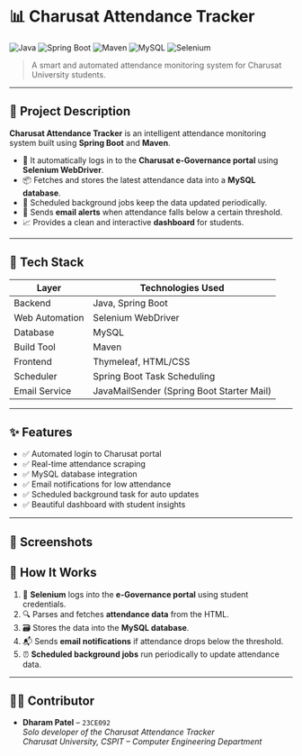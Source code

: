 # 📊 Charusat Attendance Tracker

![Java](https://img.shields.io/badge/Java-17-blue?style=for-the-badge&logo=openjdk)
![Spring Boot](https://img.shields.io/badge/Spring%20Boot-2.7-green?style=for-the-badge&logo=spring)
![Maven](https://img.shields.io/badge/Maven-Build-blue?style=for-the-badge&logo=apachemaven)
![MySQL](https://img.shields.io/badge/MySQL-Database-orange?style=for-the-badge&logo=mysql)
![Selenium](https://img.shields.io/badge/Selenium-WebDriver-green?style=for-the-badge&logo=selenium)

> A smart and automated attendance monitoring system for Charusat University students.

---

## 📝 Project Description

**Charusat Attendance Tracker** is an intelligent attendance monitoring system built using **Spring Boot** and **Maven**.

- 🧠 It automatically logs in to the **Charusat e-Governance portal** using **Selenium WebDriver**.
- 📦 Fetches and stores the latest attendance data into a **MySQL database**.
- 📅 Scheduled background jobs keep the data updated periodically.
- 📧 Sends **email alerts** when attendance falls below a certain threshold.
- 📈 Provides a clean and interactive **dashboard** for students.

---

## 🚀 Tech Stack

| Layer             | Technologies Used                          |
|------------------|---------------------------------------------|
| Backend          | Java, Spring Boot                           |
| Web Automation   | Selenium WebDriver                          |
| Database         | MySQL                                       |
| Build Tool       | Maven                                       |
| Frontend         | Thymeleaf, HTML/CSS                         |
| Scheduler        | Spring Boot Task Scheduling                 |
| Email Service    | JavaMailSender (Spring Boot Starter Mail)  |

---

## ✨ Features

- ✅ Automated login to Charusat portal
- ✅ Real-time attendance scraping
- ✅ MySQL database integration
- ✅ Email notifications for low attendance
- ✅ Scheduled background task for auto updates
- ✅ Beautiful dashboard with student insights

---

## 📸 Screenshots

<!-- Add screenshots of your dashboard or UI -->


## 🧠 How It Works

1. 🧾 **Selenium** logs into the **e-Governance portal** using student credentials.
2. 🔍 Parses and fetches **attendance data** from the HTML.
3. 🗃️ Stores the data into the **MySQL database**.
4. 📬 Sends **email notifications** if attendance drops below the threshold.
5. ⏰ **Scheduled background jobs** run periodically to update attendance data.

---

## 🙋‍♂️ Contributor

- **Dharam Patel** – `23CE092`  
  *Solo developer of the Charusat Attendance Tracker*  
  *Charusat University, CSPIT – Computer Engineering Department*


